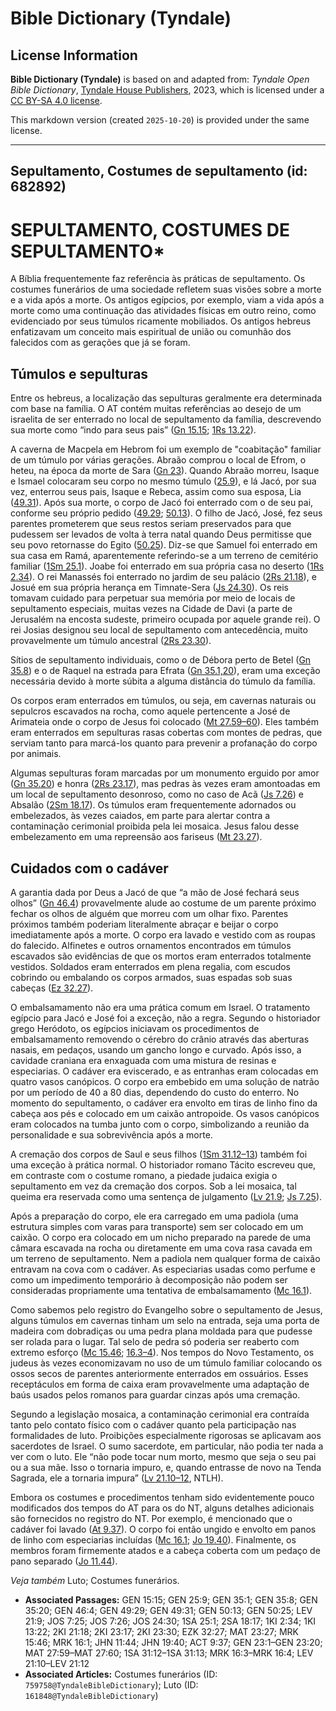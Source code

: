 # Bible Dictionary (Tyndale)

## License Information

**Bible Dictionary (Tyndale)** is based on and adapted from: _Tyndale Open Bible Dictionary_, [Tyndale House Publishers](https://tyndaleopenresources.com/), 2023, which is licensed under a [CC BY-SA 4.0 license](https://creativecommons.org/licenses/by-sa/4.0/legalcode.en).

This markdown version (created `2025-10-20`) is provided under the same license.



--------------------------------

## Sepultamento, Costumes de sepultamento (id: 682892)

SEPULTAMENTO, COSTUMES DE SEPULTAMENTO\*
========================================

A Bíblia frequentemente faz referência às práticas de sepultamento. Os costumes funerários de uma sociedade refletem suas visões sobre a morte e a vida após a morte. Os antigos egípcios, por exemplo, viam a vida após a morte como uma continuação das atividades físicas em outro reino, como evidenciado por seus túmulos ricamente mobiliados. Os antigos hebreus enfatizavam um conceito mais espiritual de união ou comunhão dos falecidos com as gerações que já se foram.

Túmulos e sepulturas
--------------------

Entre os hebreus, a localização das sepulturas geralmente era determinada com base na família. O AT contém muitas referências ao desejo de um israelita de ser enterrado no local de sepultamento da família, descrevendo sua morte como “indo para seus pais” ([Gn 15\.15](https://ref.ly/Gen15:15); [1Rs 13\.22](https://ref.ly/1Kgs13:22)).

A caverna de Macpela em Hebrom foi um exemplo de "coabitação" familiar de um túmulo por várias gerações. Abraão comprou o local de Efrom, o heteu, na época da morte de Sara ([Gn 23](https://ref.ly/Gen23:1-Gen23:20)). Quando Abraão morreu, Isaque e Ismael colocaram seu corpo no mesmo túmulo ([25\.9](https://ref.ly/Gen25:9)), e lá Jacó, por sua vez, enterrou seus pais, Isaque e Rebeca, assim como sua esposa, Lia ([49\.31](https://ref.ly/Gen49:31)). Após sua morte, o corpo de Jacó foi enterrado com o de seu pai, conforme seu próprio pedido ([49\.29](https://ref.ly/Gen49:29); [50\.13](https://ref.ly/Gen50:13)). O filho de Jacó, José, fez seus parentes prometerem que seus restos seriam preservados para que pudessem ser levados de volta à terra natal quando Deus permitisse que seu povo retornasse do Egito ([50\.25](https://ref.ly/Gen50:25)). Diz\-se que Samuel foi enterrado em sua casa em Ramá, aparentemente referindo\-se a um terreno de cemitério familiar ([1Sm 25\.1](https://ref.ly/1Sam25:1)). Joabe foi enterrado em sua própria casa no deserto ([1Rs 2\.34](https://ref.ly/1Kgs2:34)). O rei Manassés foi enterrado no jardim de seu palácio ([2Rs 21\.18](https://ref.ly/2Kgs21:18)), e Josué em sua própria herança em Timnate\-Sera ([Js 24\.30](https://ref.ly/Josh24:30)). Os reis tomavam cuidado para perpetuar sua memória por meio de locais de sepultamento especiais, muitas vezes na Cidade de Davi (a parte de Jerusalém na encosta sudeste, primeiro ocupada por aquele grande rei). O rei Josias designou seu local de sepultamento com antecedência, muito provavelmente um túmulo ancestral ([2Rs 23\.30](https://ref.ly/2Kgs23:30)).

Sítios de sepultamento individuais, como o de Débora perto de Betel ([Gn 35\.8](https://ref.ly/Gen35:8)) e o de Raquel na estrada para Efrata ([Gn 35\.1,20](https://ref.ly/Gen35:1,Gen35:20)), eram uma exceção necessária devido à morte súbita a alguma distância do túmulo da família.

Os corpos eram enterrados em túmulos, ou seja, em cavernas naturais ou sepulcros escavados na rocha, como aquele pertencente a José de Arimateia onde o corpo de Jesus foi colocado ([Mt 27\.59–60](https://ref.ly/Matt27:59-Matt27:60)). Eles também eram enterrados em sepulturas rasas cobertas com montes de pedras, que serviam tanto para marcá\-los quanto para prevenir a profanação do corpo por animais.

Algumas sepulturas foram marcadas por um monumento erguido por amor ([Gn 35\.20](https://ref.ly/Gen35:20)) e honra ([2Rs 23\.17](https://ref.ly/2Kgs23:17)), mas pedras às vezes eram amontoadas em um local de sepultamento desonroso, como no caso de Acã ([Js 7\.26](https://ref.ly/Josh7:26)) e Absalão ([2Sm 18\.17](https://ref.ly/2Sam18:17)). Os túmulos eram frequentemente adornados ou embelezados, às vezes caiados, em parte para alertar contra a contaminação cerimonial proibida pela lei mosaica. Jesus falou desse embelezamento em uma repreensão aos fariseus ([Mt 23\.27](https://ref.ly/Matt23:27)).

Cuidados com o cadáver
----------------------

A garantia dada por Deus a Jacó de que “a mão de José fechará seus olhos” ([Gn 46\.4](https://ref.ly/Gen46:4)) provavelmente alude ao costume de um parente próximo fechar os olhos de alguém que morreu com um olhar fixo. Parentes próximos também poderiam literalmente abraçar e beijar o corpo imediatamente após a morte. O corpo era lavado e vestido com as roupas do falecido. Alfinetes e outros ornamentos encontrados em túmulos escavados são evidências de que os mortos eram enterrados totalmente vestidos. Soldados eram enterrados em plena regalia, com escudos cobrindo ou embalando os corpos armados, suas espadas sob suas cabeças ([Ez 32\.27](https://ref.ly/Ezek32:27)).

O embalsamamento não era uma prática comum em Israel. O tratamento egípcio para Jacó e José foi a exceção, não a regra. Segundo o historiador grego Heródoto, os egípcios iniciavam os procedimentos de embalsamamento removendo o cérebro do crânio através das aberturas nasais, em pedaços, usando um gancho longo e curvado. Após isso, a cavidade craniana era enxaguada com uma mistura de resinas e especiarias. O cadáver era eviscerado, e as entranhas eram colocadas em quatro vasos canópicos. O corpo era embebido em uma solução de natrão por um período de 40 a 80 dias, dependendo do custo do enterro. No momento do sepultamento, o cadáver era envolto em tiras de linho fino da cabeça aos pés e colocado em um caixão antropoide. Os vasos canópicos eram colocados na tumba junto com o corpo, simbolizando a reunião da personalidade e sua sobrevivência após a morte.

A cremação dos corpos de Saul e seus filhos ([1Sm 31\.12–13](https://ref.ly/1Sam31:12-1Sam31:13)) também foi uma exceção à prática normal. O historiador romano Tácito escreveu que, em contraste com o costume romano, a piedade judaica exigia o sepultamento em vez da cremação dos corpos. Sob a lei mosaica, tal queima era reservada como uma sentença de julgamento ([Lv 21\.9](https://ref.ly/Lev21:9); [Js 7\.25](https://ref.ly/Josh7:25)).

Após a preparação do corpo, ele era carregado em uma padiola (uma estrutura simples com varas para transporte) sem ser colocado em um caixão. O corpo era colocado em um nicho preparado na parede de uma câmara escavada na rocha ou diretamente em uma cova rasa cavada em um terreno de sepultamento. Nem a padiola nem qualquer forma de caixão entravam na cova com o cadáver. As especiarias usadas como perfume e como um impedimento temporário à decomposição não podem ser consideradas propriamente uma tentativa de embalsamamento ([Mc 16\.1](https://ref.ly/Mark16:1)).

Como sabemos pelo registro do Evangelho sobre o sepultamento de Jesus, alguns túmulos em cavernas tinham um selo na entrada, seja uma porta de madeira com dobradiças ou uma pedra plana moldada para que pudesse ser rolada para o lugar. Tal selo de pedra só poderia ser reaberto com extremo esforço ([Mc 15\.46](https://ref.ly/Mark15:46); [16\.3–4](https://ref.ly/Mark16:3-Mark16:4)). Nos tempos do Novo Testamento, os judeus às vezes economizavam no uso de um túmulo familiar colocando os ossos secos de parentes anteriormente enterrados em ossuários. Esses receptáculos em forma de caixa eram provavelmente uma adaptação de baús usados pelos romanos para guardar cinzas após uma cremação.

Segundo a legislação mosaica, a contaminação cerimonial era contraída tanto pelo contato físico com o cadáver quanto pela participação nas formalidades de luto. Proibições especialmente rigorosas se aplicavam aos sacerdotes de Israel. O sumo sacerdote, em particular, não podia ter nada a ver com o luto. Ele “não pode tocar num morto, mesmo que seja o seu pai ou a sua mãe. Isso o tornaria impuro, e, quando entrasse de novo na Tenda Sagrada, ele a tornaria impura” ([Lv 21\.10–12](https://ref.ly/Lev21:10-Lev21:12), NTLH).

Embora os costumes e procedimentos tenham sido evidentemente pouco modificados dos tempos do AT para os do NT, alguns detalhes adicionais são fornecidos no registro do NT. Por exemplo, é mencionado que o cadáver foi lavado ([At 9\.37](https://ref.ly/Acts9:37)). O corpo foi então ungido e envolto em panos de linho com especiarias incluídas ([Mc 16\.1](https://ref.ly/Mark16:1); [Jo 19\.40](https://ref.ly/John19:40)). Finalmente, os membros foram firmemente atados e a cabeça coberta com um pedaço de pano separado ([Jo 11\.44](https://ref.ly/John11:44)).

*Veja também* Luto; Costumes funerários.

* **Associated Passages:** GEN 15:15; GEN 25:9; GEN 35:1; GEN 35:8; GEN 35:20; GEN 46:4; GEN 49:29; GEN 49:31; GEN 50:13; GEN 50:25; LEV 21:9; JOS 7:25; JOS 7:26; JOS 24:30; 1SA 25:1; 2SA 18:17; 1KI 2:34; 1KI 13:22; 2KI 21:18; 2KI 23:17; 2KI 23:30; EZK 32:27; MAT 23:27; MRK 15:46; MRK 16:1; JHN 11:44; JHN 19:40; ACT 9:37; GEN 23:1–GEN 23:20; MAT 27:59–MAT 27:60; 1SA 31:12–1SA 31:13; MRK 16:3–MRK 16:4; LEV 21:10–LEV 21:12
* **Associated Articles:** Costumes funerários (ID: `759758@TyndaleBibleDictionary`); Luto (ID: `161848@TyndaleBibleDictionary`)

